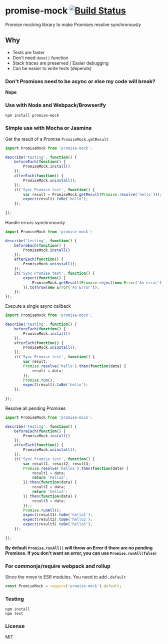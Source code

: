 promise-mock [![Build Status](https://travis-ci.org/taylorhakes/promise-mock.svg)](https://travis-ci.org/taylorhakes/promise-mock)
=============
Promise mocking library to make Promises resolve synchronously

## Why
- Tests are faster
- Don't need `done()` function
- Stack traces are preserved / Easier debugging
- Can be easier to write tests (depends)

### Don't Promises need to be async or else my code will break?
**Nope**

### Use with Node and Webpack/Browserify
```
npm install promise-mock
```

### Simple use with Mocha or Jasmine
Get the result of a Promise `PromiseMock.getResult`
```js
import PromiseMock from 'promise-mock';

describe('testing', function() {
    beforeEach(function() {
        PromiseMock.install()
    });
    afterEach(function() {
        PromiseMock.uninstall();
    });
    it('Sync Promise test', function() {
        var result = PromiseMock.getResult(Promise.resolve('hello')));
        expect(result).toBe('hello');
    });
    
});
```

Handle errors synchronously
```js
import PromiseMock from 'promise-mock';

describe('testing', function() {
    beforeEach(function() {
        PromiseMock.install()
    });
    afterEach(function() {
        PromiseMock.uninstall();
    });
    it('Sync Promise test', function() {
        expect(function() {
            PromiseMock.getResult(Promise.reject(new Error('An error')));
        }).toThrow(new Error('An Error'));
    });
});
```

Execute a single async callback
```js
import PromiseMock from 'promise-mock';

describe('testing', function() {
    beforeEach(function() {
        PromiseMock.install()
    });
    afterEach(function() {
        PromiseMock.uninstall();
    });
    it('Sync Promise test', function() {
        var result;
        Promise.resolve('hello').then(function(data) {
            result = data;
        });
        Promise.run();
        expect(result).toBe('hello');
    });
    
});
```
Resolve all pending Promises
```js
import PromiseMock from 'promise-mock';

describe('testing', function() {
    beforeEach(function() {
        PromiseMock.install()
    });
    afterEach(function() {
        PromiseMock.uninstall();
    });
    it('Sync Promise test', function() {
        var result1, result2, result3;
        Promise.resolve('hello1').then(function(data) {
            result1 = data;
            return 'hello2';
        }).then(function(data) {
            result2 = data;
            return 'hello3';
        }).then(function(data) {
            result3 = data;
        });;
        Promise.runAll();
        expect(result1).toBe('hello1');
        expect(result2).toBe('hello2');
        expect(result3).toBe('hello3');
    });
    
});
```
**By default `Promise.runAll()` will throw an Error if there are no pending Promises. If you don't want an error, you can use `Promise.runAll(false)`**

### For commonjs/require webpack and rollup
Since the move to ES6 modules. You need to add `.default`
```js
const PromiseMock = require('promise-mock').default;

```

### Testing
```
npm install
npm test
```

### License
MIT
